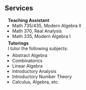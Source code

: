 ## Services

<h4 style="margin:0 10px 0;">Teaching Assistant</h4>
<ul style="margin:0 0 5px;">
  <li>Math 735/435, Modern Algebra II</li>
  <li>Math 370, Real Analysis</li>
  <li>Math 335, Modern Algebra I</li>
</ul>

<h4 style="margin:0 10px 0;">Tutorings</h4>
<p style="margin: 0 10px 5px;">I tutor the following subjects:</p>
<ul style="margin:0 0 20px;">
  <li>Abstract Algebra</li>
  <li>Combinatorics</li>
  <li>Linear Algebra</li>
  <li>Introductory Analysis</li>
  <li>Introductory Number Theory</li>
  <li>Calculus, Algebra, etc.</li>
</ul>
